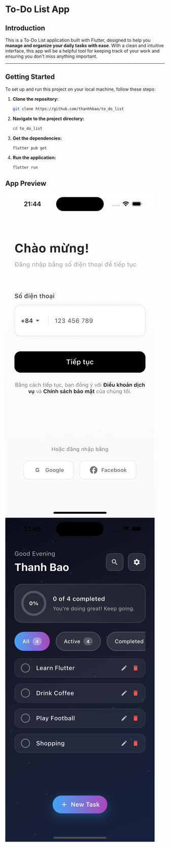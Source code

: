 # To-Do List App

## Introduction

This is a To-Do List application built with Flutter, designed to help you **manage and organize your daily tasks with ease**. With a clean and intuitive interface, this app will be a helpful tool for keeping track of your work and ensuring you don't miss anything important.

---

## Getting Started

To set up and run this project on your local machine, follow these steps:

1.  **Clone the repository:**
    ```bash
    git clone https://github.com/thanhhbao/to_do_list
    ```
2.  **Navigate to the project directory:**
    ```bash
    cd to_do_list
    ```
3.  **Get the dependencies:**
    ```bash
    flutter pub get
    ```
4.  **Run the application:**
    ```bash
    flutter run
    ```
##  App Preview

![App Screenshot](lib/assets/images/screenshot1.png)
![App Screenshot](lib/assets/images/screenshot2.png)


